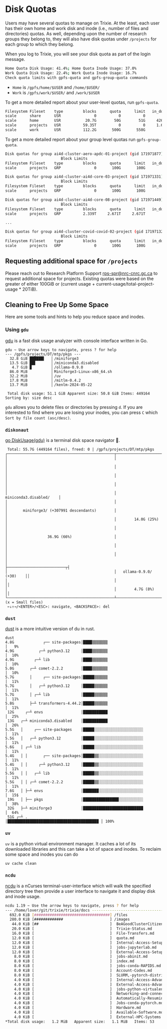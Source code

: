 # Disk Quotas

Users may have several quotas to manage on Trixie. At the least, each user has their own home and work disk and inode (i.e., number of files and directories) quotas. As well, depending upon the number of research groups they belong to, they will also have disk quotas under `/projects` for each group to which they belong.

When you log to Trixie, you will see your disk quota as part of the login message.

```sh
Home Quota Disk Usage: 41.4%; Home Quota Inode Usage: 37.0%
Work Quota Disk Usage: 22.4%; Work Quota Inode Usage: 16.7%
Check quota limits with gpfs-quota and gpfs-group-quota commands
```

- `Home` is `/gpfs/home/$USER` and `/home/$USER/`
- `Work` is `/gpfs/work/$USER/` and `/work/$USER`

To get a more detailed report about your user-level quotas, run `gpfs-quota`.

```sh
Filesystem Fileset    type         blocks      quota      limit   in_doubt    grace |    files   quota    limit in_doubt    grace  Remarks
scale      share      USR               0          0          0          0     none |        1       0        0        0     none trixie3500-scale.gpfs.net
scale      home       USR           20.7G        50G        51G     426.2M     none |   369754 1000000  1100000       60     none trixie3500-scale.gpfs.net
scale      projects   USR          59.35T          0          0     1.614G     none |  9892887       0        0      419     none trixie3500-scale.gpfs.net
scale      work       USR          112.2G       500G       550G          0     none |   167220 1000000  1100000        0     none trixie3500-scale.gpfs.net
```

To get a more detailed report about your group level quotas run `gpfs-group-quota`.

```sh
Disk quotas for group ai4d-cluster-aero-apdc-01-project (gid 171971877):
                         Block Limits                                               |     File Limits
Filesystem Fileset    type         blocks      quota      limit   in_doubt    grace |    files   quota    limit in_doubt    grace  Remarks
scale      projects   GRP               0       100G       100G          0     none |        1       0        0        0     none trixie3500-scale.gpfs.net

Disk quotas for group ai4d-cluster-ai4d-core-03-project (gid 171971331):
                         Block Limits                                               |     File Limits
Filesystem Fileset    type         blocks      quota      limit   in_doubt    grace |    files   quota    limit in_doubt    grace  Remarks
scale      projects   GRP               0       100G       100G          0     none |        1       0        0        0     none trixie3500-scale.gpfs.net

Disk quotas for group ai4d-cluster-ai4d-core-08-project (gid 171971449):
                         Block Limits                                               |     File Limits
Filesystem Fileset    type         blocks      quota      limit   in_doubt    grace |    files   quota    limit in_doubt    grace  Remarks
scale      projects   GRP          2.339T     2.671T     2.671T          0     none |   130669       0        0        0     none trixie3500-scale.gpfs.net

...

Disk quotas for group ai4d-cluster-covid-covid-02-project (gid 171971328):
                         Block Limits                                               |     File Limits
Filesystem Fileset    type         blocks      quota      limit   in_doubt    grace |    files   quota    limit in_doubt    grace  Remarks
scale      projects   GRP               0       100G       100G          0     none |        1       0        0        0     none trixie3500-scale.gpfs.net
```
## Requesting additional space for `/projects`
Please reach out to Research Platform Support [rps-spr@nrc-cnrc.gc.ca](mailto:rps-spr@nrc-cnrc.gc.ca?subject=Beatrix%20%2Fprojects%20quota%20request&body=%2Fprojects%20directory%3A%20%5Bput%20path%20to%20your%20directory%20here%5D%0AIncrease%20requested%3A%20%5BN%5D%20GiB%0AHas%20the%20user%20representative%20been%20consulted%3A%20%5BY%2FN%5D%0ANotes%3A%20%5BPlease%20provide%20any%20comments%2Fnotes%2Fquestions%20here%5D%0A)
to request additional space for projects. Existing quotas were based on the greater of either 100GiB or (current usage + current-usage/total-project-usage * 20TiB).

## Cleaning to Free Up Some Space

Here are some tools and hints to help you reduce space and inodes.

### Using `gdu`

[gdu](https://github.com/dundee/gdu) is a fast disk usage analyzer with console interface written in Go.

```
gdu ~ Use arrow keys to navigate, press ? for help
--- /gpfs/projects/DT/mtp/pkgs ---
  32.8 GiB ██████▍   ▏/miniforge3
  13.5 GiB ██▌       ▏/miniconda3.disabled
   4.7 GiB ▉         ▏/ollama-0.9.0
  86.0 MiB           ▏Miniforge3-Linux-x86_64.sh
  32.2 MiB           ▏/uv
  17.8 MiB           ▏/mitlm-0.4.2
  13.7 MiB           ▏/kenlm-2024-05-22

 Total disk usage: 51.1 GiB Apparent size: 50.8 GiB Items: 449164 Sorting by: size desc
```

`gdu` allows you to delete files or directories by pressing `d`.
If you are interested to find where you are losing your inodes, you can press `C` which `Sort by file count (asc/desc)`.

### `diskonaut`

[go DiskUsage(gdu)](https://github.com/dundee/gdu) is a terminal disk space navigator 🔭.

```
 Total: 55.7G (449164 files), freed: 0 | /gpfs/projects/DT/mtp/pkgs
┌────────────────────────────────────────────────┬───────────────────────────┐
│                                                │                           │
│                                                │                           │
│                                                │                           │
│                                                │                           │
│                                                │   miniconda3.disabled/    │
│                                                │                           │
│       miniforge3/ (+307991 descendants)        │                           │
│                                                │        14.0G (25%)        │
│                                                │                           │
│                  36.9G (66%)                   │                           │
│                                                │                           │
│                                                │                           │
│                                                ├──────────────────────────┬┤
│                                                │   ollama-0.9.0/ (+30)    ││
│                                                │                          ││
│                                                │        4.7G (8%)         ││
└────────────────────────────────────────────────┴──────────────────────────┴┘
(x = Small files)
 ←↓↑→/<ENTER>/<ESC>: navigate, <BACKSPACE>: del
```

### `dust`

[dust](https://github.com/bootandy/dust) is a more intuitive version of du in rust.

```
dust
4.8G             ┌── site-packages│████▒▒▒▒▒▒▒                               │   9%
4.9G           ┌─┴ python3.12     │████▒▒▒▒▒▒▒                               │  10%
4.9G         ┌─┴ lib              │████▒▒▒▒▒▒▒                               │  10%
5.0G       ┌─┴ comet-2.2.2        │████▒▒▒▒▒▒▒                               │  10%
5.7G       │     ┌── site-packages│█████▒▒▒▒▒▒                               │  11%
5.7G       │   ┌─┴ python3.12     │█████▒▒▒▒▒▒                               │  11%
5.7G       │ ┌─┴ lib              │█████▒▒▒▒▒▒                               │  11%
5.8G       ├─┴ transformers-4.44.2│█████▒▒▒▒▒▒                               │  11%
 12G     ┌─┴ envs                 │███████████                               │  25%
 13G   ┌─┴ miniconda3.disabled    │███████████                               │  26%
5.5G   │     ┌── site-packages    │█████░░░░░░░░░░░░░░░░░░░░░░               │  11%
5.5G   │   ┌─┴ python3.12         │█████░░░░░░░░░░░░░░░░░░░░░░               │  11%
5.6G   │ ┌─┴ lib                  │█████░░░░░░░░░░░░░░░░░░░░░░               │  11%
5.4G   │ │       ┌── site-packages│█████▒▒░░░░░░░░░░░░░░░░░░░░               │  11%
5.4G   │ │     ┌─┴ python3.12     │█████▒▒░░░░░░░░░░░░░░░░░░░░               │  11%
5.5G   │ │   ┌─┴ lib              │█████▒▒░░░░░░░░░░░░░░░░░░░░               │  11%
5.5G   │ │ ┌─┴ comet-2.2.2        │█████▒▒░░░░░░░░░░░░░░░░░░░░               │  11%
7.6G   │ ├─┴ envs                 │███████░░░░░░░░░░░░░░░░░░░░               │  15$
 19G   │ ├── pkgs                 │████████████████░░░░░░░░░░░               │  38%
 32G   ├─┴ miniforge3             │███████████████████████████               │  64%
 51G ┌─┴ .                        │█████████████████████████████████████████ │ 100%
```

### `uv`

`uv` is a python virtual environment manager.
It caches a lot of its downloaded libraries and this can take a lot of space and inodes.
To reclaim some space and inodes you can do

```sh
uv cache clean
```
### `ncdu`
[ncdu](https://dev.yorhel.nl/ncdu) is a nCurses terminal-user-interface which will walk the specified directory tree then provide a user interface to navigate it and display disk and inode usage.
```sh
ncdu 1.19 ~ Use the arrow keys to navigate, press ? for help
--- /home/lover/git/trixie/trixie/docs -------------------------------------------------------------------------------------------------------------------------------------------------------------------------------------------------------
  692.0 KiB [##################################] /files
  280.0 KiB [#############                     ] /images
   44.0 KiB [##                                ]  BeAGoodClusterCitizen.html
   20.0 KiB [                                  ]  Trixie-Status.md
   16.0 KiB [                                  ]  File-Transfers.md
   12.0 KiB [                                  ]  quota.md
   12.0 KiB [                                  ]  Internal-Access-Setup.md
   12.0 KiB [                                  ]  jobs-jupyterlab.md
   12.0 KiB [                                  ]  External-Access-Setup.md
    8.0 KiB [                                  ]  jobs-abinit.md
    8.0 KiB [                                  ]  index.md
    8.0 KiB [                                  ]  jobs-conda-RAPIDS.md
    8.0 KiB [                                  ]  Account-Codes.md
    8.0 KiB [                                  ]  SLURM,-pytorch-distributed-and-Multiple-Nodes.md
    4.0 KiB [                                  ]  Internal-Access-Advanced-Configuration.md
    4.0 KiB [                                  ]  External-Access-Advanced-Configuration.md
    4.0 KiB [                                  ]  jobs-python-virtualenv.md
    4.0 KiB [                                  ]  Networking-and-connectivity.md
    4.0 KiB [                                  ]  Automatically-Resuming-Requeueing.md
    4.0 KiB [                                  ]  Jobs-conda-pytorch.md
    4.0 KiB [                                  ]  Hardware.md
    4.0 KiB [                                  ]  Available-Software.md
    4.0 KiB [                                  ]  External-HPC-Systems.md
*Total disk usage:   1.2 MiB   Apparent size:   1.1 MiB   Items: 53
```
